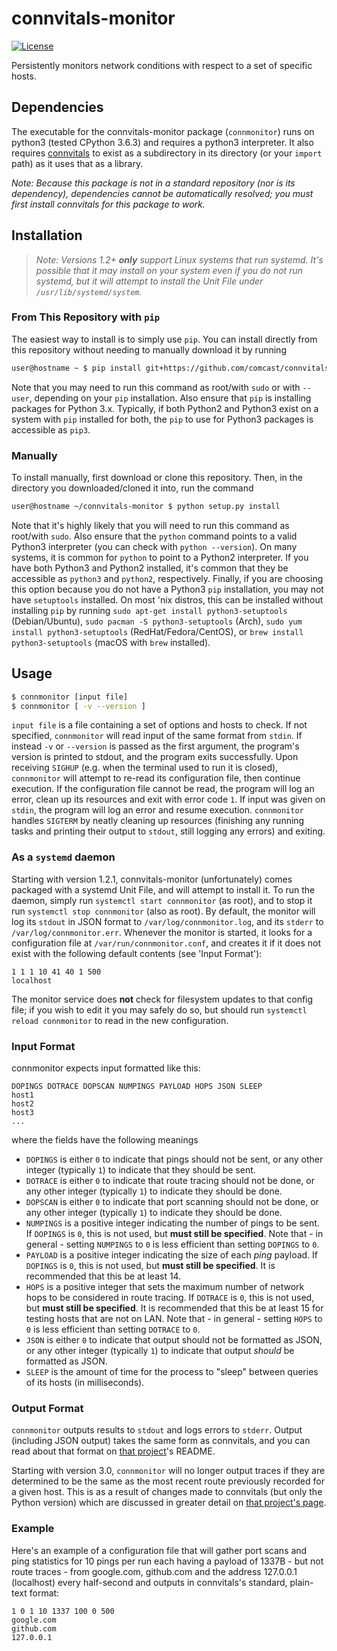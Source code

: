 # connvitals-monitor

[![License](https://img.shields.io/badge/License-Apache%202.0-blue.svg)](https://opensource.org/licenses/Apache-2.0)

Persistently monitors network conditions with respect to a set of specific hosts.

## Dependencies
The executable for the connvitals-monitor package (`connmonitor`) runs on python3 (tested CPython 3.6.3) and requires a python3 interpreter. It also requires [connvitals](https://github.com/comcast/connvitals) to exist as a subdirectory in its directory (or your `import` path) as it uses that as a library.

*Note: Because this package is not in a standard repository (nor is its dependency), dependencies cannot be automatically resolved; you must first install connvitals for this package to work.*

## Installation
> *Note: Versions 1.2+ **only** support Linux systems that run systemd. It's possible that it may install on your system even if you do not run systemd, but it will attempt to install the Unit File under `/usr/lib/systemd/system`.*
### From This Repository with `pip`
The easiest way to install is to simply use `pip`. You can install directly from this repository without needing to manually download it by running
```bash
user@hostname ~ $ pip install git+https://github.com/comcast/connvitals-monitor.git#egg=connmonitor
```
Note that you may need to run this command as root/with `sudo` or with `--user`, depending on your `pip` installation. Also ensure that `pip` is installing packages for Python 3.x. Typically, if both Python2 and Python3 exist on a system with `pip` installed for both, the `pip` to use for Python3 packages is accessible as `pip3`.

### Manually
To install manually, first download or clone this repository. Then, in the directory you downloaded/cloned it into, run the command
```bash
user@hostname ~/connvitals-monitor $ python setup.py install
```
Note that it's highly likely that you will need to run this command as root/with `sudo`. Also ensure that the `python` command points to a valid Python3 interpreter (you can check with `python --version`). On many systems, it is common for `python` to point to a Python2 interpreter. If you have both Python3 and Python2 installed, it's common that they be accessible as `python3` and `python2`, respectively.
Finally, if you are choosing this option because you do not have a Python3 `pip` installation, you may not have `setuptools` installed. On most 'nix distros, this can be installed without installing `pip` by running `sudo apt-get install python3-setuptools` (Debian/Ubuntu), `sudo pacman -S python3-setuptools` (Arch), `sudo yum install python3-setuptools` (RedHat/Fedora/CentOS), or `brew install python3-setuptools` (macOS with `brew` installed).

## Usage
```bash
$ connmonitor [input file]
$ connmonitor [ -v --version ]
```
`input file` is a file containing a set of options and hosts to check. If not specified, `connmonitor` will read input of the same format from `stdin`. If instead `-v` or `--version` is passed as the first argument, the program's version is printed to stdout, and the program exits successfully.
Upon receiving `SIGHUP` (e.g. when the terminal used to run it is closed), `connmonitor` will attempt to re-read its configuration file, then continue execution. If the configuration file cannot be read, the program will log an error, clean up its resources and exit with error code `1`. If input was given on `stdin`, the program will log an error and resume execution.
`connmonitor` handles `SIGTERM` by neatly cleaning up resources (finishing any running tasks and printing their output to `stdout`, still logging any errors) and exiting.

### As a `systemd` daemon
Starting with version 1.2.1, connvitals-monitor (unfortunately) comes packaged with a systemd Unit File, and will attempt to install it. To run the daemon, simply run `systemctl start connmonitor` (as root), and to stop it run `systemctl stop connmonitor` (also as root). By default, the monitor will log its `stdout` in JSON format to `/var/log/connmonitor.log`, and its `stderr` to `/var/log/connmonitor.err`. Whenever the monitor is started, it looks for a configuration file at `/var/run/connmonitor.conf`, and creates it if it does not exist with the following default contents (see 'Input Format'):
```
1 1 1 10 41 40 1 500
localhost
```
The monitor service does **not** check for filesystem updates to that config file; if you wish to edit it you may safely do so, but should run `systemctl reload connmonitor` to read in the new configuration.

### Input Format
connmonitor expects input formatted like this:
```
DOPINGS DOTRACE DOPSCAN NUMPINGS PAYLOAD HOPS JSON SLEEP
host1
host2
host3
...
```
where the fields have the following meanings
* `DOPINGS` is either `0` to indicate that pings should not be sent, or any other integer (typically `1`) to indicate that they should be sent.
* `DOTRACE` is either `0` to indicate that route tracing should not be done, or any other integer (typically `1`) to indicate they should be done.
* `DOPSCAN` is either `0` to indicate that port scanning should not be done, or any other integer (typically `1`) to indicate they should be done.
* `NUMPINGS` is a positive integer indicating the number of pings to be sent. If `DOPINGS` is `0`, this is not used, but **must still be specified**. Note that - in general - setting `NUMPINGS` to `0` is less efficient than setting `DOPINGS` to `0`.
* `PAYLOAD` is a positive integer indicating the size of each *ping* payload. If `DOPINGS` is `0`, this is not used, but **must still be specified**. It is recommended that this be at least 14.
* `HOPS` is a positive integer that sets the maximum number of network hops to be considered in route tracing. If `DOTRACE` is `0`, this is not used, but **must still be specified**. It is recommended that this be at least 15 for testing hosts that are not on LAN. Note that - in general - setting `HOPS` to `0` is less efficient than setting `DOTRACE` to `0`.
* `JSON` is either `0` to indicate that output should not be formatted as JSON, or any other integer (typically `1`) to indicate that output *should* be formatted as JSON.
* `SLEEP` is the amount of time for the process to "sleep" between queries of its hosts (in milliseconds).


### Output Format
`connmonitor` outputs results to `stdout` and logs errors to `stderr`. Output (including JSON output) takes the same form as connvitals, and you can read about that format on [that project](https://github.com/comcast/connvitals)'s README.

Starting with version 3.0, `connmonitor` will no longer output traces if they are determined to be the same as the most recent route previously recorded for a given host. This is as a result of changes made to connvitals (but only the Python version) which are discussed in greater detail on [that project's page](https://github.com/comcast/connvitals).


### Example
Here's an example of a configuration file that will gather port scans and ping statistics for 10 pings per run each having a payload of 1337B - but not route traces - from google.com, github.com and the address 127.0.0.1 (localhost) every half-second and outputs in connvitals's standard, plain-text format:
```
1 0 1 10 1337 100 0 500
google.com
github.com
127.0.0.1
```
